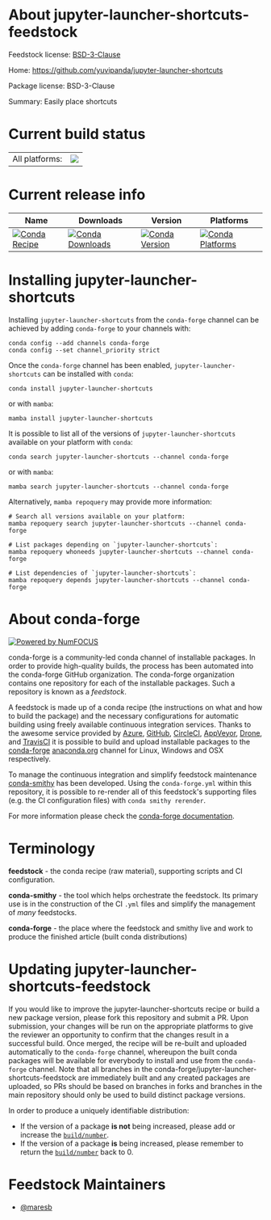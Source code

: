 About jupyter-launcher-shortcuts-feedstock
==========================================

Feedstock license: [BSD-3-Clause](https://github.com/conda-forge/jupyter-launcher-shortcuts-feedstock/blob/main/LICENSE.txt)

Home: https://github.com/yuvipanda/jupyter-launcher-shortcuts

Package license: BSD-3-Clause

Summary: Easily place shortcuts

Current build status
====================


<table><tr><td>All platforms:</td>
    <td>
      <a href="https://dev.azure.com/conda-forge/feedstock-builds/_build/latest?definitionId=15053&branchName=main">
        <img src="https://dev.azure.com/conda-forge/feedstock-builds/_apis/build/status/jupyter-launcher-shortcuts-feedstock?branchName=main">
      </a>
    </td>
  </tr>
</table>

Current release info
====================

| Name | Downloads | Version | Platforms |
| --- | --- | --- | --- |
| [![Conda Recipe](https://img.shields.io/badge/recipe-jupyter--launcher--shortcuts-green.svg)](https://anaconda.org/conda-forge/jupyter-launcher-shortcuts) | [![Conda Downloads](https://img.shields.io/conda/dn/conda-forge/jupyter-launcher-shortcuts.svg)](https://anaconda.org/conda-forge/jupyter-launcher-shortcuts) | [![Conda Version](https://img.shields.io/conda/vn/conda-forge/jupyter-launcher-shortcuts.svg)](https://anaconda.org/conda-forge/jupyter-launcher-shortcuts) | [![Conda Platforms](https://img.shields.io/conda/pn/conda-forge/jupyter-launcher-shortcuts.svg)](https://anaconda.org/conda-forge/jupyter-launcher-shortcuts) |

Installing jupyter-launcher-shortcuts
=====================================

Installing `jupyter-launcher-shortcuts` from the `conda-forge` channel can be achieved by adding `conda-forge` to your channels with:

```
conda config --add channels conda-forge
conda config --set channel_priority strict
```

Once the `conda-forge` channel has been enabled, `jupyter-launcher-shortcuts` can be installed with `conda`:

```
conda install jupyter-launcher-shortcuts
```

or with `mamba`:

```
mamba install jupyter-launcher-shortcuts
```

It is possible to list all of the versions of `jupyter-launcher-shortcuts` available on your platform with `conda`:

```
conda search jupyter-launcher-shortcuts --channel conda-forge
```

or with `mamba`:

```
mamba search jupyter-launcher-shortcuts --channel conda-forge
```

Alternatively, `mamba repoquery` may provide more information:

```
# Search all versions available on your platform:
mamba repoquery search jupyter-launcher-shortcuts --channel conda-forge

# List packages depending on `jupyter-launcher-shortcuts`:
mamba repoquery whoneeds jupyter-launcher-shortcuts --channel conda-forge

# List dependencies of `jupyter-launcher-shortcuts`:
mamba repoquery depends jupyter-launcher-shortcuts --channel conda-forge
```


About conda-forge
=================

[![Powered by
NumFOCUS](https://img.shields.io/badge/powered%20by-NumFOCUS-orange.svg?style=flat&colorA=E1523D&colorB=007D8A)](https://numfocus.org)

conda-forge is a community-led conda channel of installable packages.
In order to provide high-quality builds, the process has been automated into the
conda-forge GitHub organization. The conda-forge organization contains one repository
for each of the installable packages. Such a repository is known as a *feedstock*.

A feedstock is made up of a conda recipe (the instructions on what and how to build
the package) and the necessary configurations for automatic building using freely
available continuous integration services. Thanks to the awesome service provided by
[Azure](https://azure.microsoft.com/en-us/services/devops/), [GitHub](https://github.com/),
[CircleCI](https://circleci.com/), [AppVeyor](https://www.appveyor.com/),
[Drone](https://cloud.drone.io/welcome), and [TravisCI](https://travis-ci.com/)
it is possible to build and upload installable packages to the
[conda-forge](https://anaconda.org/conda-forge) [anaconda.org](https://anaconda.org/)
channel for Linux, Windows and OSX respectively.

To manage the continuous integration and simplify feedstock maintenance
[conda-smithy](https://github.com/conda-forge/conda-smithy) has been developed.
Using the ``conda-forge.yml`` within this repository, it is possible to re-render all of
this feedstock's supporting files (e.g. the CI configuration files) with ``conda smithy rerender``.

For more information please check the [conda-forge documentation](https://conda-forge.org/docs/).

Terminology
===========

**feedstock** - the conda recipe (raw material), supporting scripts and CI configuration.

**conda-smithy** - the tool which helps orchestrate the feedstock.
                   Its primary use is in the construction of the CI ``.yml`` files
                   and simplify the management of *many* feedstocks.

**conda-forge** - the place where the feedstock and smithy live and work to
                  produce the finished article (built conda distributions)


Updating jupyter-launcher-shortcuts-feedstock
=============================================

If you would like to improve the jupyter-launcher-shortcuts recipe or build a new
package version, please fork this repository and submit a PR. Upon submission,
your changes will be run on the appropriate platforms to give the reviewer an
opportunity to confirm that the changes result in a successful build. Once
merged, the recipe will be re-built and uploaded automatically to the
`conda-forge` channel, whereupon the built conda packages will be available for
everybody to install and use from the `conda-forge` channel.
Note that all branches in the conda-forge/jupyter-launcher-shortcuts-feedstock are
immediately built and any created packages are uploaded, so PRs should be based
on branches in forks and branches in the main repository should only be used to
build distinct package versions.

In order to produce a uniquely identifiable distribution:
 * If the version of a package **is not** being increased, please add or increase
   the [``build/number``](https://docs.conda.io/projects/conda-build/en/latest/resources/define-metadata.html#build-number-and-string).
 * If the version of a package **is** being increased, please remember to return
   the [``build/number``](https://docs.conda.io/projects/conda-build/en/latest/resources/define-metadata.html#build-number-and-string)
   back to 0.

Feedstock Maintainers
=====================

* [@maresb](https://github.com/maresb/)

